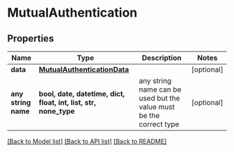 # MutualAuthentication


## Properties
Name | Type | Description | Notes
------------ | ------------- | ------------- | -------------
**data** | [**MutualAuthenticationData**](MutualAuthenticationData.md) |  | [optional] 
**any string name** | **bool, date, datetime, dict, float, int, list, str, none_type** | any string name can be used but the value must be the correct type | [optional]

[[Back to Model list]](../README.md#documentation-for-models) [[Back to API list]](../README.md#documentation-for-api-endpoints) [[Back to README]](../README.md)


